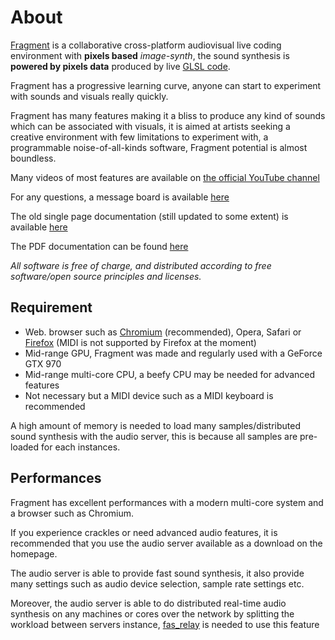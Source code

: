 # About

[Fragment](https://www.fsynth.com) is a collaborative cross-platform audiovisual live coding environment with **pixels based** *image-synth*, the sound synthesis is **powered by pixels data** produced by live [GLSL code](https://en.wikipedia.org/wiki/OpenGL_Shading_Language).

Fragment has a progressive learning curve, anyone can start to experiment with sounds and visuals really quickly.

Fragment has many features making it a bliss to produce any kind of sounds which can be associated with visuals, it is aimed at artists seeking a creative environment with few limitations to experiment with, a programmable noise-of-all-kinds software, Fragment potential is almost boundless.

Many videos of most features are available on [the official YouTube channel](https://www.youtube.com/channel/UC2CJFT1_ybPcTNlT6bVG0WQ)

For any questions, a message board is available [here](https://quiet.fsynth.com/)

The old single page documentation (still updated to some extent) is available [here](https://www.fsynth.com/maml_documentation.html)

The PDF documentation can be found [here](https://www.fsynth.com/pdf/fragment_documentation.pdf)

*All software is free of charge, and distributed according to free software/open source principles and licenses.*

## Requirement

- Web. browser such as [Chromium](https://fr.wikipedia.org/wiki/Chromium_(navigateur_web)) (recommended), Opera, Safari or [Firefox](https://www.mozilla.org/fr/firefox/new) (MIDI is not supported by Firefox at the moment)
- Mid-range GPU, Fragment was made and regularly used with a GeForce GTX 970
- Mid-range multi-core CPU, a beefy CPU may be needed for advanced features
- Not necessary but a MIDI device such as a MIDI keyboard is recommended

A high amount of memory is needed to load many samples/distributed sound synthesis with the audio server, this is because all samples are pre-loaded for each instances.

## Performances

Fragment has excellent performances with a modern multi-core system and a browser such as Chromium.

If you experience crackles or need advanced audio features, it is recommended that you use the audio server available as a download on the homepage.

The audio server is able to provide fast sound synthesis, it also provide many settings such as audio device selection, sample rate settings etc.

Moreover, the audio server is able to do distributed real-time audio synthesis on any machines or cores over the network by splitting the workload between servers instance, [fas_relay](https://github.com/grz0zrg/fsynth/tree/master/fas_relay) is needed to use this feature